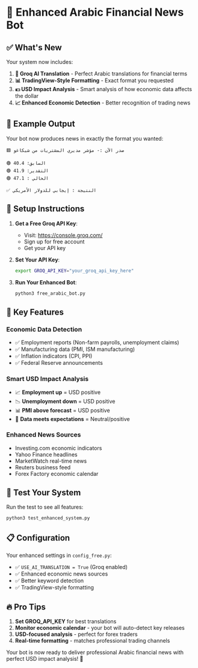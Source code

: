 # 🚀 Enhanced Arabic Financial News Bot

## ✅ What's New

Your system now includes:

1. **🤖 Groq AI Translation** - Perfect Arabic translations for financial terms
2. **📊 TradingView-Style Formatting** - Exact format you requested
3. **💵 USD Impact Analysis** - Smart analysis of how economic data affects the dollar
4. **📈 Enhanced Economic Detection** - Better recognition of trading news

## 📱 Example Output

Your bot now produces news in exactly the format you wanted:

```
🟥 صدر الآن :- مؤشر مديري المشتريات من شيكاغو

🟢 السابق: 40.4
🟢 التقدير: 41.9
🟢 الحالي : 47.1

✅ النتيجة : إيجابي للدولار الأمريكي
```

## 🔧 Setup Instructions

1. **Get a Free Groq API Key**:
   - Visit: https://console.groq.com/
   - Sign up for free account
   - Get your API key

2. **Set Your API Key**:
   ```bash
   export GROQ_API_KEY="your_groq_api_key_here"
   ```

3. **Run Your Enhanced Bot**:
   ```bash
   python3 free_arabic_bot.py
   ```

## 🎯 Key Features

### Economic Data Detection
- ✅ Employment reports (Non-farm payrolls, unemployment claims)
- ✅ Manufacturing data (PMI, ISM manufacturing)
- ✅ Inflation indicators (CPI, PPI)
- ✅ Federal Reserve announcements

### Smart USD Impact Analysis
- 📈 **Employment up** = USD positive
- 📉 **Unemployment down** = USD positive  
- 📊 **PMI above forecast** = USD positive
- 🎯 **Data meets expectations** = Neutral/positive

### Enhanced News Sources
- Investing.com economic indicators
- Yahoo Finance headlines
- MarketWatch real-time news
- Reuters business feed
- Forex Factory economic calendar

## 🧪 Test Your System

Run the test to see all features:
```bash
python3 test_enhanced_system.py
```

## 📋 Configuration

Your enhanced settings in `config_free.py`:
- ✅ `USE_AI_TRANSLATION = True` (Groq enabled)
- ✅ Enhanced economic news sources
- ✅ Better keyword detection
- ✅ TradingView-style formatting

## 🔥 Pro Tips

1. **Set GROQ_API_KEY** for best translations
2. **Monitor economic calendar** - your bot will auto-detect key releases
3. **USD-focused analysis** - perfect for forex traders
4. **Real-time formatting** - matches professional trading channels

Your bot is now ready to deliver professional Arabic financial news with perfect USD impact analysis! 🎯